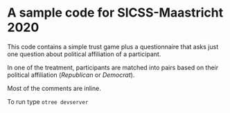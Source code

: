# A sample code for SICSS-Maastricht 2020

This code contains a simple trust game plus a questionnaire that asks just one question about
political affiliation of a participant. 

In one of the treatment, participants are matched into pairs based on their political affiliation 
(_Republican_ or _Democrat_). 

Most of the comments are inline.

To run type `otree devserver`